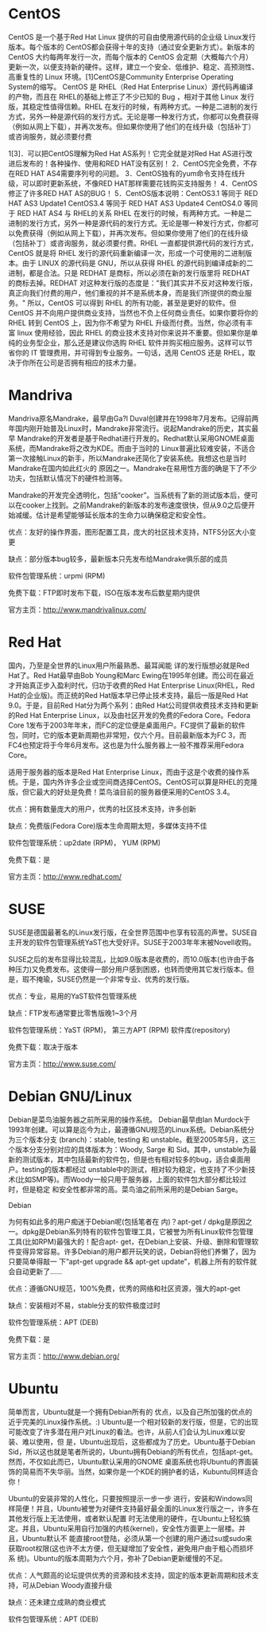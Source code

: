 # CentOS

CentOS 是一个基于Red Hat Linux 提供的可自由使用源代码的企业级 Linux发行版本。每个版本的 CentOS都会获得十年的支持（通过安全更新方式）。新版本的 CentOS 大约每两年发行一次，而每个版本的 CentOS 会定期（大概每六个月）更新一次，以便支持新的硬件。这样，建立一个安全、低维护、稳定、高预测性、高重复性的 Linux 环境。[1]CentOS是Community Enterprise Operating System的缩写。
CentOS 是 RHEL（Red Hat Enterprise Linux）源代码再编译的产物，而且在 RHEL的基础上修正了不少已知的 Bug ，相对于其他 Linux 发行版，其稳定性值得信赖。RHEL 在发行的时候，有两种方式。一种是二进制的发行方式，另外一种是源代码的发行方式。无论是哪一种发行方式，你都可以免费获得（例如从网上下载），并再次发布。但如果你使用了他们的在线升级（包括补丁）或咨询服务，就必须要付费

1[3]．可以把CentOS理解为Red Hat AS系列！它完全就是对Red Hat AS进行改进后发布的！各种操作、使用和RED HAT没有区别！
2．CentOS完全免费，不存在RED HAT AS4需要序列号的问题。
3．CentOS独有的yum命令支持在线升级，可以即时更新系统，不像RED HAT那样需要花钱购买支持服务！
4．CentOS修正了许多RED HAT AS的BUG！
5．CentOS版本说明：CentOS3.1 等同于 RED HAT AS3 Update1 CentOS3.4 等同于 RED HAT AS3 Update4 CentOS4.0 等同于 RED HAT AS4
与 RHEL的关系
RHEL 在发行的时候，有两种方式。一种是二进制的发行方式，另外一种是源代码的发行方式。无论是哪一种发行方式，你都可以免费获得（例如从网上下载），并再次发布。但如果你使用了他们的在线升级（包括补丁）或咨询服务，就必须要付费。RHEL 一直都提供源代码的发行方式，CentOS 就是将 RHEL 发行的源代码重新编译一次，形成一个可使用的二进制版本。由于 LINUX 的源代码是 GNU，所以从获得 RHEL 的源代码到编译成新的二进制，都是合法。只是 REDHAT 是商标，所以必须在新的发行版里将 REDHAT 的商标去掉。REDHAT 对这种发行版的态度是："我们其实并不反对这种发行版，真正向我们付费的用户，他们重视的并不是系统本身，而是我们所提供的商业服务。" 所以，CentOS 可以得到 RHEL 的所有功能，甚至是更好的软件。但 CentOS 并不向用户提供商业支持，当然也不负上任何商业责任。如果你要将你的 RHEL 转到 CentOS 上，因为你不希望为 RHEL 升级而付费。当然，你必须有丰富 linux 使用经验，因此 RHEL 的商业技术支持对你来说并不重要。但如果你是单纯的业务型企业，那么还是建议你选购 RHEL 软件并购买相应服务。这样可以节省你的 IT 管理费用，并可得到专业服务。一句话，选用 CentOS 还是 RHEL，取决于你所在公司是否拥有相应的技术力量。

# Mandriva

Mandriva原名Mandrake，最早由Ga?l Duval创建并在1998年7月发布。记得前两年国内刚开始普及Linux时，Mandrake非常流行。说起Mandrake的历史，其实最早 Mandrake的开发者是基于Redhat进行开发的。Redhat默认采用GNOME桌面系统，而Mandrake将之改为KDE。而由于当时的 Linux普遍比较难安装，不适合第一次接触Linux的新手，所以Mandrake还简化了安装系统。我想这也是当时Mandrake在国内如此红火的 原因之一。Mandrake在易用性方面的确是下了不少功夫，包括默认情况下的硬件检测等。

Mandrake的开发完全透明化，包括“cooker”。当系统有了新的测试版本后，便可以在cooker上找到。之前Mandrake的新版本的发布速度很快，但从9.0之后便开始减缓。估计是希望能够延长版本的生命力以确保稳定和安全性。

优点：友好的操作界面，图形配置工具，庞大的社区技术支持，NTFS分区大小变更

缺点：部分版本bug较多，最新版本只先发布给Mandrake俱乐部的成员

软件包管理系统：urpmi (RPM)

免费下载：FTP即时发布下载，ISO在版本发布后数星期内提供

官方主页：http://www.mandrivalinux.com/

# Red Hat

国内，乃至是全世界的Linux用户所最熟悉、最耳闻能 详的发行版想必就是Red Hat了。Red Hat最早由Bob Young和Marc Ewing在1995年创建。而公司在最近才开始真正步入盈利时代，归功于收费的Red Hat Enterprise Linux(RHEL，Red Hat的企业版)。而正统的Red Hat版本早已停止技术支持，最后一版是Red Hat 9.0。于是，目前Red Hat分为两个系列：由Red Hat公司提供收费技术支持和更新的Red Hat Enterprise Linux，以及由社区开发的免费的Fedora Core。Fedora Core 1发布于2003年年末，而FC的定位便是桌面用户。FC提供了最新的软件包，同时，它的版本更新周期也非常短，仅六个月。目前最新版本为FC 3，而FC4也预定将于今年6月发布。这也是为什么服务器上一般不推荐采用Fedora Core。

适用于服务器的版本是Red Hat Enterprise Linux，而由于这是个收费的操作系统。于是，国内外许多企业或空间商选择CentOS。CentOS可以算是RHEL的克隆版，但它最大的好处是免费！菜鸟油目前的服务器便采用的CentOS 3.4。

优点：拥有数量庞大的用户，优秀的社区技术支持，许多创新

缺点：免费版(Fedora Core)版本生命周期太短，多媒体支持不佳

软件包管理系统：up2date (RPM)， YUM (RPM)

免费下载：是

官方主页：http://www.redhat.com/

# SUSE

SUSE是德国最著名的Linux发行版，在全世界范围中也享有较高的声誉。SUSE自主开发的软件包管理系统YaST也大受好评。SUSE于2003年年末被Novell收购。

SUSE之后的发布显得比较混乱，比如9.0版本是收费的，而10.0版本(也许由于各种压力)又免费发布。这使得一部分用户感到困惑，也转而使用其它发行版本。但是，瑕不掩瑜，SUSE仍然是一个非常专业、优秀的发行版。

优点：专业，易用的YaST软件包管理系统

缺点：FTP发布通常要比零售版晚1~3个月

软件包管理系统：YaST (RPM)， 第三方APT (RPM) 软件库(repository)

免费下载：取决于版本

官方主页：http://www.suse.com/

# Debian GNU/Linux

Debian是菜鸟油服务器之前所采用的操作系统。 Debian最早由Ian Murdock于1993年创建。可以算是迄今为止，最遵循GNU规范的Linux系统。Debian系统分为三个版本分支 (branch)：stable, testing 和 unstable。截至2005年5月，这三个版本分支分别对应的具体版本为：Woody, Sarge 和 Sid。其中，unstable为最新的测试版本，其中包括最新的软件包，但是也有相对较多的bug，适合桌面用户。testing的版本都经过 unstable中的测试，相对较为稳定，也支持了不少新技术(比如SMP等)。而Woody一般只用于服务器，上面的软件包大部分都比较过时，但是稳定 和安全性都非常的高。菜鸟油之前所采用的是Debian Sarge。

Debian

为何有如此多的用户痴迷于Debian呢(包括笔者在 内)？apt-get / dpkg是原因之一。dpkg是Debian系列特有的软件包管理工具，它被誉为所有Linux软件包管理工具(比如RPM)最强大的！配合apt- get，在Debian上安装、升级、删除和管理软件变得异常容易。许多Debian的用户都开玩笑的说，Debian将他们养懒了，因为只要简单得敲一 下”apt-get upgrade && apt-get update”，机器上所有的软件就会自动更新了……

优点：遵循GNU规范，100%免费，优秀的网络和社区资源，强大的apt-get

缺点：安装相对不易，stable分支的软件极度过时

软件包管理系统：APT (DEB)

免费下载：是

官方主页：http://www.debian.org/

# Ubuntu

简单而言，Ubuntu就是一个拥有Debian所有的 优点，以及自己所加强的优点的近乎完美的Linux操作系统。:) Ubuntu是一个相对较新的发行版，但是，它的出现可能改变了许多潜在用户对Linux的看法。也许，从前人们会认为Linux难以安装、难以使用，但 是，Ubuntu出现后，这些都成为了历史。Ubuntu基于Debian Sid，所以这也就是笔者所说的，Ubuntu拥有Debian的所有优点，包括apt-get。然而，不仅如此而已，Ubuntu默认采用的GNOME 桌面系统也将Ubuntu的界面装饰的简易而不失华丽。当然，如果你是一个KDE的拥护者的话，Kubuntu同样适合你！

Ubuntu的安装非常的人性化，只要按照提示一步一步 进行，安装和Windows同样简便！并且，Ubuntu被誉为对硬件支持最好最全面的Linux发行版之一，许多在其他发行版上无法使用，或者默认配置 时无法使用的硬件，在Ubuntu上轻松搞定。并且，Ubuntu采用自行加强的内核(kernel)，安全性方面更上一层楼。并且，Ubuntu默认不 能直接root登陆，必须从第一个创建的用户通过su或sudo来获取root权限(这也许不太方便，但无疑增加了安全性，避免用户由于粗心而损坏系 统)。Ubuntu的版本周期为六个月，弥补了Debian更新缓慢的不足。

优点：人气颇高的论坛提供优秀的资源和技术支持，固定的版本更新周期和技术支持，可从Debian Woody直接升级

缺点：还未建立成熟的商业模式

软件包管理系统：APT (DEB)